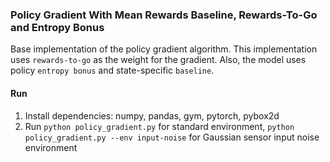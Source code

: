 ### Policy Gradient With Mean Rewards Baseline, Rewards-To-Go and Entropy Bonus

Base implementation of the policy gradient algorithm. This implementation uses `rewards-to-go` as the weight for the gradient.
Also, the model uses policy `entropy bonus` and state-specific `baseline`.

#### Run

1. Install dependencies: numpy, pandas, gym, pytorch, pybox2d
2. Run `python policy_gradient.py` for standard environment, `python policy_gradient.py --env input-noise` for Gaussian sensor input noise environment